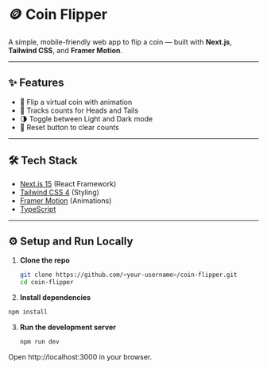 # 🪙 Coin Flipper

A simple, mobile-friendly web app to flip a coin — built with **Next.js**, **Tailwind CSS**, and **Framer Motion**.

---

## ✨ Features
- 🎲 Flip a virtual coin with animation
- 🧮 Tracks counts for Heads and Tails
- 🌗 Toggle between Light and Dark mode
- 🔄 Reset button to clear counts


---

## 🛠️ Tech Stack
- [Next.js 15](https://nextjs.org/) (React Framework)
- [Tailwind CSS 4](https://tailwindcss.com/) (Styling)
- [Framer Motion](https://www.framer.com/motion/) (Animations)
- [TypeScript](https://www.typescriptlang.org/)

---

## ⚙️ Setup and Run Locally

1. **Clone the repo**
   ```bash
   git clone https://github.com/<your-username>/coin-flipper.git
   cd coin-flipper
   ```

2. **Install dependencies**
  ```bash
  npm install
  ```

3. **Run the development server**
    ```bash
    npm run dev
    ```

Open http://localhost:3000 in your browser.
